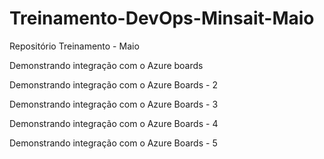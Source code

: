 # Treinamento-DevOps-Minsait-Maio
Repositório Treinamento - Maio

Demonstrando integração com o Azure boards


Demonstrando integração com o Azure Boards - 2

Demonstrando integração com o Azure Boards - 3

Demonstrando integração com o Azure Boards - 4

Demonstrando integração com o Azure Boards - 5
